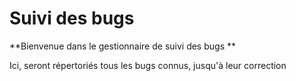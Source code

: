 # Suivi des bugs

**Bienvenue dans le gestionnaire de suivi des bugs **

Ici, seront répertoriés tous les bugs connus, jusqu'à leur correction
